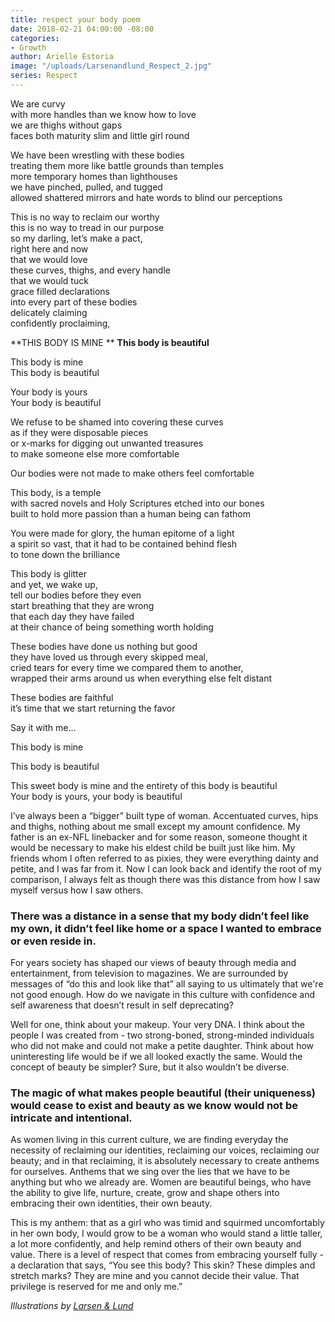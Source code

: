 ```yaml
---
title: respect your body poem
date: 2018-02-21 04:00:00 -08:00
categories:
- Growth
author: Arielle Estoria
image: "/uploads/Larsenandlund_Respect_2.jpg"
series: Respect
---
```


We are curvy  \
with more handles than we know how to love  \
we are thighs without gaps  \
faces both maturity slim and little girl round

We have been wrestling with these bodies  \
treating them more like battle grounds than temples  \
more temporary homes than lighthouses  \
we have pinched, pulled, and tugged  \
allowed shattered mirrors and hate words to blind our perceptions

This is no way to reclaim our worthy  \
this is no way to tread in our purpose  \
so my darling, let’s make a pact,  \
right here and now  \
that we would love  \
these curves, thighs, and every handle  \
that we would tuck  \
grace filled declarations  \
into every part of these bodies  \
delicately claiming  \
confidently proclaiming,

**THIS BODY IS MINE  **
**This body is beautiful**

This body is mine  \
This body is beautiful

Your body is yours  \
Your body is beautiful

We refuse to be shamed into covering these curves  \
as if they were disposable pieces  \
or x-marks for digging out unwanted treasures  \
to make someone else more comfortable

Our bodies were not made to make others feel comfortable

This body, is a temple  \
with sacred novels and Holy Scriptures etched into our bones  \
built to hold more passion than a human being can fathom

You were made for glory, the human epitome of a light  \
a spirit so vast, that it had to be contained behind flesh  \
to tone down the brilliance

This body is glitter  \
and yet, we wake up,  \
tell our bodies before they even  \
start breathing that they are wrong  \
that each day they have failed  \
at their chance of being something worth holding

These bodies have done us nothing but good  \
they have loved us through every skipped meal,  \
cried tears for every time we compared them to another,  \
wrapped their arms around us when everything else felt distant

These bodies are faithful  \
it’s time that we start returning the favor

Say it with me…

This body is mine

This body is beautiful

This sweet body is mine and the entirety of this body is beautiful  \
Your body is yours, your body is beautiful

I’ve always been a “bigger” built type of woman. Accentuated curves, hips and thighs, nothing about me small except my amount confidence. My father is an ex-NFL linebacker and for some reason, someone thought it would be necessary to make his eldest child be built just like him. My friends whom I often referred to as pixies, they were everything dainty and petite, and I was far from it. Now I can look back and identify the root of my comparison, I always felt as though there was this distance from how I saw myself versus how I saw others.

### There was a distance in a sense that my body didn’t feel like my own, it didn’t feel like home or a space I wanted to embrace or even reside in.

For years society has shaped our views of beauty through media and entertainment, from television to magazines. We are surrounded by messages of “do this and look like that” all saying to us ultimately that we're not good enough. How do we navigate in this culture with confidence and self awareness that doesn’t result in self deprecating?

Well for one, think about your makeup. Your very DNA. I think about the people I was created from - two strong-boned, strong-minded individuals who did not make and could not make a petite daughter. Think about how uninteresting life would be if we all looked exactly the same. Would the concept of beauty be simpler? Sure, but it also wouldn’t be diverse.

### The magic of what makes people beautiful (their uniqueness) would cease to exist and beauty as we know would not be intricate and intentional.

As women living in this current culture, we are finding everyday the necessity of reclaiming our identities, reclaiming our voices, reclaiming our beauty; and in that reclaiming, it is absolutely necessary to create anthems for ourselves. Anthems that we sing over the lies that we have to be anything but who we already are. Women are beautiful beings, who have the ability to give life, nurture, create, grow and shape others into embracing their own identities, their own beauty.

This is my anthem: that as a girl who was timid and squirmed uncomfortably in her own body, I would grow to be a woman who would stand a little taller, a lot more confidently, and help remind others of their own beauty and value. There is a level of respect that comes from embracing yourself fully - a declaration that says, “You see this body? This skin? These dimples and stretch marks? They are mine and you cannot decide their value. That privilege is reserved for me and only me.”

*Illustrations by [Larsen & Lund](http://www.larsenandlund.com/)*